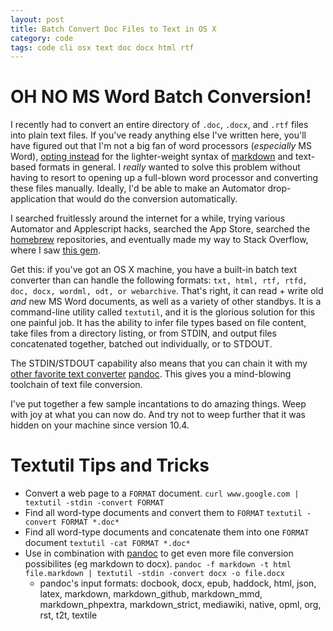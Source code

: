 ```yaml
---
layout: post
title: Batch Convert Doc Files to Text in OS X
category: code
tags: code cli osx text doc docx html rtf
---
```


# OH NO MS Word Batch Conversion!
I recently had to convert an entire directory of `.doc`, `.docx`, and `.rtf` files into plain text files. If you've ready anything else I've written here, you'll have figured out that I'm not a big fan of word processors (_especially_ MS Word), [opting ](http://donaldmerand.com/code/2012/07/20/how-i-actually-convert-dokuwiki-to-latex.html) [instead](http://donaldmerand.com/code/2011/09/20/tsv-the-best-spreadsheet-format.html) for the lighter-weight syntax of [markdown](http://daringfireball.net/projects/markdown/syntax) and text-based formats in general. I *really* wanted to solve this problem without having to resort to opening up a full-blown word processor and converting these files manually. Ideally, I'd be able to make an Automator drop-application that would do the conversion automatically.

I searched fruitlessly around the internet for a while, trying various Automator and Applescript hacks, searched the App Store, searched the [homebrew](http://brew.sh/) repositories, and eventually made my way to Stack Overflow, where I saw [this gem](http://stackoverflow.com/questions/1043768/quickly-convert-rtf-doc-files-to-markdown-syntax-with-php).

Get this: if you've got an OS X machine, you have a built-in batch text converter than can handle the following formats: `txt, html, rtf, rtfd, doc, docx, wordml, odt, or webarchive`. That's right, it can read + write old _and_ new MS Word documents, as well as a variety of other standbys. It is a command-line utility called `textutil`, and it is the glorious solution for this one painful job. It has the ability to infer file types based on file content, take files from a directory listing, or from STDIN, and output files concatenated together, batched out individually, or to STDOUT.

The STDIN/STDOUT capability also means that you can chain it with my [other favorite text converter](http://donaldmerand.com/code/2012/07/20/how-i-actually-convert-dokuwiki-to-latex.html) [pandoc](http://johnmacfarlane.net/pandoc/). This gives you a mind-blowing toolchain of text file conversion.

I've put together a few sample incantations to do amazing things. Weep with joy at what you can now do. And try not to weep further that it was hidden on your machine since version 10.4.

# Textutil Tips and Tricks

- Convert a web page to a `FORMAT` document.
    `curl www.google.com | textutil -stdin -convert FORMAT`
- Find all word-type documents and convert them to `FORMAT`
    `textutil -convert FORMAT *.doc*`
- Find all word-type documents and concatenate them into one `FORMAT` document
    `textutil -cat FORMAT *.doc*`
- Use in combination with [pandoc](http://johnmacfarlane.net/pandoc/) to get even more file conversion possibilites (eg markdown to docx).
    `pandoc -f markdown -t html file.markdown | textutil -stdin -convert docx -o file.docx`
    * pandoc's input formats: docbook, docx, epub, haddock, html, json, latex, markdown, markdown_github, markdown_mmd, markdown_phpextra, markdown_strict, mediawiki, native, opml, org, rst, t2t, textile
